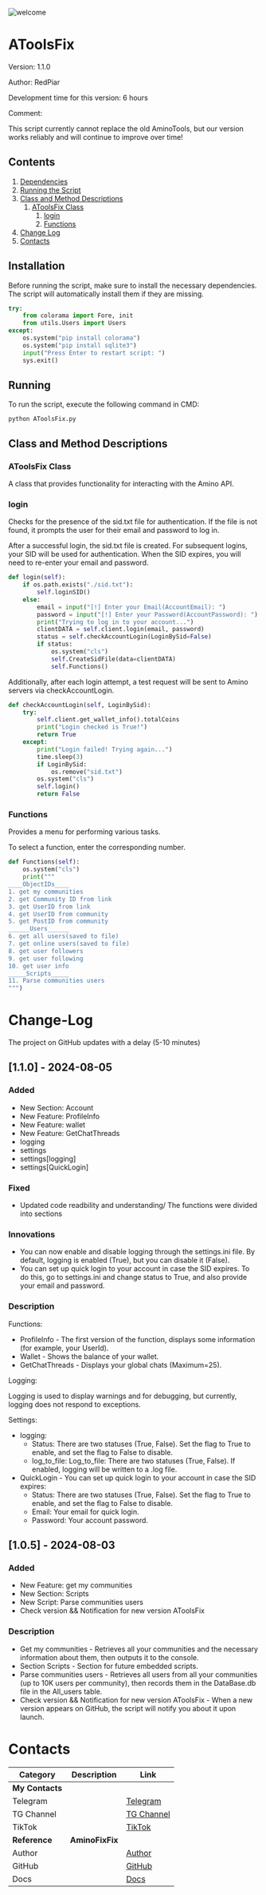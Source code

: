 ![welcome](https://github.com/user-attachments/assets/6a58ea1e-b5ce-4d88-85db-a6e90d746dc4)

# AToolsFix

Version: 1.1.0

Author: RedPiar

Development time for this version: 6 hours

Comment:

This script currently cannot replace the old AminoTools, but our version works reliably and will continue to improve over time!

## Contents

1. [Dependencies](#installation)
2. [Running the Script](#running)
3. [Class and Method Descriptions](#class-and-method-descriptions)
    1. [AToolsFix Class](#atoolsfix)
        1. [login](#login)
        2. [Functions](#functions)
4. [Change Log](#change-log)
5. [Contacts](#contacts)

## Installation

Before running the script, make sure to install the necessary dependencies. The script will automatically install them if they are missing.

```python
try:
    from colorama import Fore, init
    from utils.Users import Users
except:
    os.system("pip install colorama")
    os.system("pip install sqlite3")
    input("Press Enter to restart script: ")
    sys.exit()
```

## Running
To run the script, execute the following command in CMD:

```
python AToolsFix.py
```

## Class and Method Descriptions
### AToolsFix Class
A class that provides functionality for interacting with the Amino API.

### login
Checks for the presence of the sid.txt file for authentication. If the file is not found, it prompts the user for their email and password to log in.

After a successful login, the sid.txt file is created. For subsequent logins, your SID will be used for authentication. When the SID expires, you will need to re-enter your email and password.

```python
def login(self):
    if os.path.exists("./sid.txt"):
        self.loginSID()
    else:
        email = input("[!] Enter your Email(AccountEmail): ")
        password = input("[!] Enter your Password(AccountPassword): ")
        print("Trying to log in to your account...")
        clientDATA = self.client.login(email, password)
        status = self.checkAccountLogin(LoginBySid=False)
        if status:
            os.system("cls")
            self.CreateSidFile(data=clientDATA)
            self.Functions()
```

Additionally, after each login attempt, a test request will be sent to Amino servers via checkAccountLogin.

```python
def checkAccountLogin(self, LoginBySid):
    try:
        self.client.get_wallet_info().totalCoins
        print("Login checked is True!")
        return True
    except:
        print("Login failed! Trying again...")
        time.sleep(3)
        if LoginBySid:
            os.remove("sid.txt")
        os.system("cls")
        self.login()
        return False
```

### Functions
Provides a menu for performing various tasks.

To select a function, enter the corresponding number.

```python
def Functions(self):
    os.system("cls")
    print("""
____ObjectIDs____
1. get my communities
2. get Community ID from link
3. get UserID from link
4. get UserID from community
5. get PostID from community
______Users______
6. get all users(saved to file)
7. get online users(saved to file)
8. get user followers
9. get user following
10. get user info
_____Scripts_____
11. Parse communities users
""")
```

# Change-Log

The project on GitHub updates with a delay (5-10 minutes)

## [1.1.0] - 2024-08-05
### Added
- New Section: Account
- New Feature: ProfileInfo
- New Feature: wallet
- New Feature: GetChatThreads
- logging
- settings
- settings[logging]
- settings[QuickLogin]

### Fixed
- Updated code readbility and understanding/ The functions were divided into sections

### Innovations
- You can now enable and disable logging through the settings.ini file. By default, logging is enabled (True), but you can disable it (False).
- You can set up quick login to your account in case the SID expires. To do this, go to settings.ini and change status to True, and also provide your email and password.

### Description
Functions:
- ProfileInfo - The first version of the function, displays some information (for example, your UserId).
- Wallet - Shows the balance of your wallet.
- GetChatThreads - Displays your global chats (Maximum=25).

Logging:

Logging is used to display warnings and for debugging, but currently, logging does not respond to exceptions.

Settings:

- logging:
    - Status: There are two statuses (True, False). Set the flag to True to enable, and set the flag to False to disable.
    - log_to_file: Log_to_file: There are two statuses (True, False). If enabled, logging will be written to a .log file.
- QuickLogin - You can set up quick login to your account in case the SID expires:
    - Status: There are two statuses (True, False). Set the flag to True to enable, and set the flag to False to disable.
    - Email: Your email for quick login.
    - Password: Your account password.

## [1.0.5] - 2024-08-03
### Added
- New Feature: get my communities
- New Section: Scripts
- New Script: Parse communities users
- Check version && Notification for new version AToolsFix

### Description
- Get my communities - Retrieves all your communities and the necessary information about them, then outputs it to the console.
- Section Scripts - Section for future embedded scripts.
- Parse communities users - Retrieves all users from all your communities (up to 10K users per community), then records them in the DataBase.db file in the All_users table.
- Check version && Notification for new version AToolsFix - When a new version appears on GitHub, the script will notify you about it upon launch.

# Contacts
| **Category**   | **Description** | **Link** |
|----------------|-----------------|----------|
| **My Contacts**|                 |          |
| Telegram       |                 | [Telegram](https://t.me/Redpiar) |
| TG Channel     |                 | [TG Channel](https://t.me/BotesForTelegram) |
| TikTok         |                 | [TikTok](https://www.tiktok.com/@redpiar) |
| **Reference**  | **AminoFixFix** |          |
| Author         |                 | [Author](https://github.com/imperialwool) |
| GitHub         |                 | [GitHub](https://github.com/imperialwool/Amino.fix.fix/tree/main) |
| Docs           |                 | [Docs](https://aminofixfix.readthedocs.io/en/latest/) |


